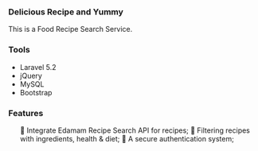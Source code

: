 <h3>Delicious Recipe and Yummy</h3>
<p>This is a Food Recipe Search Service.</p>

<h3>Tools</h3>
<ul>
  <li>Laravel 5.2</li>
  <li>jQuery</li>
  <li>MySQL</li>
  <li>Bootstrap</li>
</ul>

<h3>Features</h3>

<ul>
   Integrate Edamam Recipe Search API for recipes;
   Filtering recipes with ingredients, health & diet;
   A secure authentication system;
</ul>
